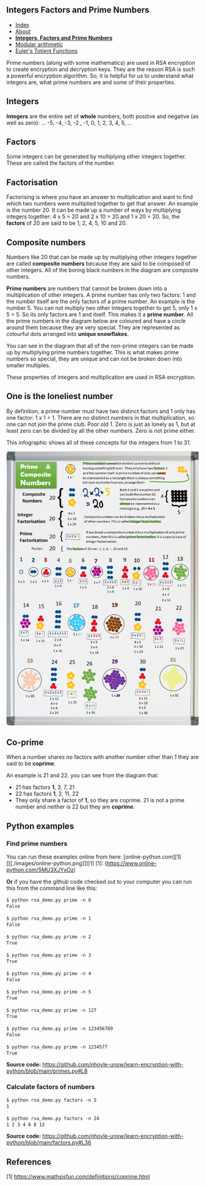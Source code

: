 ## Integers Factors and Prime Numbers

<nav>
  <ul>
    <li><a href="./index">Index</a></li>
    <li><a href="./About">About</a></li>
    <!-- <li><a href="./What-is-cryptography">What is cryptography</a></li> -->
    <li><a href="./Integer-Factors-and-Prime-Numbers"><strong>Integers, Factors and Prime Numbers</strong></a></li>
    <li><a href="./Modular-arithmetic">Modular arithmetic</a></li>
    <li><a href="./Euler's-Totient-Function">Euler's Totient Functions</a></li>
  </ul>
</nav>

Prime numbers (along with some mathematics) are used in RSA encryption to create encryption and decryption keys. They are the reason RSA is such a powerful encryption algorithm. So, it is helpful for us to understand what integers are, what prime numbers are and some of their properties.

## Integers

**Integers** are the entire set of **whole** numbers, both positive and negative (as well as zero): ... -5, -4, -3, -2 , -1, 0, 1, 2, 3, 4, 5, ...

## Factors

Some integers can be generated by multiplying other integers together. These are called the factors of the number.

## Factorisation

Factorising is where you have an answer to multiplication and want to find which two numbers were multiplied together to get that answer. An example is the number 20. It can be made up a number of ways by multiplying integers together: 4 x 5 = 20 and 2 x 10 = 20 and 1 x 20 = 20. So, the **factors** of 20 are said to be 1, 2, 4, 5, 10 and 20.

## Composite numbers

Numbers like 20 that can be made up by multiplying other integers together are called **composite numbers** because they are said to be composed of other integers. All of the boring black numbers in the diagram are composite numbers.

**Prime numbers** are numbers that cannot be broken down into a multiplication of other integers. A prime number has only two factors: 1 and the number itself are the only factors of a prime number. An example is the number 5. You can not multiply two other integers together to get 5, only 1 x 5 = 5. So its only factors are 1 and itself. This makes it a **prime number**. All the prime numbers in the diagram below are coloured and have a circle around them because they are very special. They are represented as colourful dots arranged into **unique snowflakes**.

You can see in the diagram that all of the non-prime integers can be made up by multiplying prime numbers together. This is what makes prime numbers so special, they are unique and can not be broken down into smaller multiples.

These properties of integers and multiplication are used in RSA encryption.

## One is the loneliest number

By definition, a prime number must have two distinct factors and 1 only has one factor: 1 x 1 = 1. There are no distinct numbers in that multiplication, so one can not join the prime club. Poor old 1. Zero is just as lonely as 1, but at least zero can be divided by all the other numbers. Zero is not prime either.

This infographic shows all of these concepts for the integers from 1 to 31.

![Integers, Factoring and Prime Numbers](./images/prime-factors.png)

## Co-prime
When a number shares no factors with another number other than 1 they are said to be **coprime**.

An example is 21 and 22. you can see from the diagram that:
* 21 has factors **1**, 3, 7, 21
* 22 has factors **1**, 2, 11, 22
* They only share a factor of **1**, so they are coprime.
21 is not a prime number and neither is 22 but they are **coprime**.

## Python examples

### Find prime numbers
You can run these examples online from here: [online-python.com][1] 
[[[./images/online-python.png]]][1]
[1]: (https://www.online-python.com/5MU3XJYxOz)  

**Or** if you have the github code checked out to your computer you can run this from the command line like this:
```console
$ python rsa_demo.py prime -n 0
False

$ python rsa_demo.py prime -n 1
False

$ python rsa_demo.py prime -n 2
True

$ python rsa_demo.py prime -n 3
True

$ python rsa_demo.py prime -n 4
False

$ python rsa_demo.py prime -n 5
True

$ python rsa_demo.py prime -n 127
True

$ python rsa_demo.py prime -n 123456789
False

$ python rsa_demo.py prime -n 1234577  
True

```

**Source code:** https://github.com/nhoyle-unsw/learn-encryption-with-python/blob/main/primes.py#L8

### Calculate factors of numbers

```console
$ python rsa_demo.py factors -n 5
1

$ python rsa_demo.py factors -n 24
1 2 3 4 6 8 12 
```
**Source code:** https://github.com/nhoyle-unsw/learn-encryption-with-python/blob/main/factors.py#L36

## References
[1] https://www.mathsisfun.com/definitions/coprime.html

